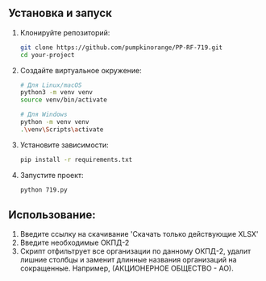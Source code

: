 ## Установка и запуск

1.  Клонируйте репозиторий:
    ```bash
    git clone https://github.com/pumpkinorange/PP-RF-719.git
    cd your-project
    ```

2.  Создайте виртуальное окружение:
    ```bash
    # Для Linux/macOS
    python3 -m venv venv
    source venv/bin/activate

    # Для Windows
    python -m venv venv
    .\venv\Scripts\activate
    ```

3.  Установите зависимости:
    ```bash
    pip install -r requirements.txt
    ```

4.  Запустите проект:
    ```bash
    python 719.py
    ```

## Использование:
  1. Введите ссылку на скачивание 'Скачать только действующие XLSX'
  2. Введите необходимые ОКПД-2
  3. Скрипт отфильтрует все организации по данному ОКПД-2, удалит лишние столбцы и заменит длинные названия организаций на сокращенные.
     Например, (АКЦИОНЕРНОЕ ОБЩЕСТВО - АО).
  
